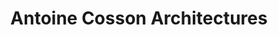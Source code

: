 ---
title: "Antoine Cosson Architectures"
url: /chateau-thierry/antoine-cosson-architectures/
shop: magasin de variétés
---